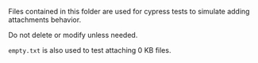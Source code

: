 Files contained in this folder are used for cypress tests
to simulate adding attachments behavior.

Do not delete or modify unless needed.

`empty.txt` is also used to test attaching 0 KB files.
